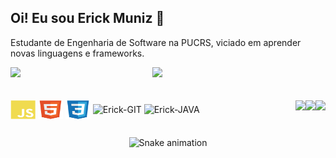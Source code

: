 ## Oi! Eu sou Erick Muniz 👋

Estudante de Engenharia de Software na PUCRS, viciado em aprender novas linguagens e frameworks.

<div>
  <img width="40%" src="https://github-readme-stats.vercel.app/api?username=ericklmuniz&show_icons=true&theme=tokyonight&include_all_commits=true&count_private=true"/>
  <img align="right" width="55%" src="https://github-readme-stats.vercel.app/api/top-langs/?username=ericklmuniz&layout=compact&langs_count=16&theme=tokyonight"/>
</div>
<br>

<div style="display: inline_block"><br>
  <img align="center" alt="Erick-Js" height="30" width="40" src="https://raw.githubusercontent.com/devicons/devicon/master/icons/javascript/javascript-plain.svg">
  <img align="center" alt="Erick-HTML" height="30" width="40" src="https://raw.githubusercontent.com/devicons/devicon/master/icons/html5/html5-original.svg">
  <img align="center" alt="Erick-CSS" height="30" width="40" src="https://raw.githubusercontent.com/devicons/devicon/master/icons/css3/css3-original.svg">
  <img align="center" alt="Erick-GIT" height="30" width="40" src="https://cdn.jsdelivr.net/gh/devicons/devicon/icons/git/git-original.svg">
  <img align="center" alt="Erick-JAVA" height="30" width="40" src="https://cdn.jsdelivr.net/gh/devicons/devicon/icons/java/java-plain.svg">
  <a href="https://www.instagram.com/ericklmuniz/" target="_blank"><img align="right" src="https://img.shields.io/badge/-Instagram-%23E4405F?style=for-the-badge&logo=instagram&logoColor=white" target="_blank"></a>
    <a href = "mailto:erickdornelesmuniz@outlook.com"><img align="right" src="https://img.shields.io/badge/Microsoft_Outlook-0078D4?style=for-the-badge&logo=microsoft-outlook&logoColor=white" target="_blank"></a>
    <a href="https://www.linkedin.com/in/ericklmuniz/" target="_blank"><img align="right" src="https://img.shields.io/badge/-LinkedIn-%230077B5?style=for-the-badge&logo=linkedin&logoColor=white" target="_blank"></a> 
</div>




  ##
  
<div align="center">
  
  ![Snake animation](https://github.com/ericklmuniz/ericklmuniz/blob/output/github-contribution-grid-snake.svg)
  
</div>

  ##
